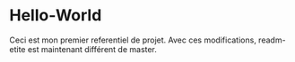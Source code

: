 # Hello-World
Ceci est mon premier referentiel de projet.
Avec ces modifications, readm-etite est maintenant différent de master.
